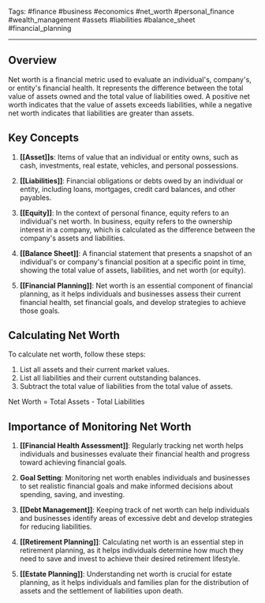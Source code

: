 Tags: #finance #business #economics #net_worth #personal_finance #wealth_management #assets #liabilities #balance_sheet #financial_planning

---

## Overview

Net worth is a financial metric used to evaluate an individual's, company's, or entity's financial health. It represents the difference between the total value of assets owned and the total value of liabilities owed. A positive net worth indicates that the value of assets exceeds liabilities, while a negative net worth indicates that liabilities are greater than assets.

## Key Concepts

1.  **[[Asset]]s**: Items of value that an individual or entity owns, such as cash, investments, real estate, vehicles, and personal possessions.
    
2.  **[[Liabilities]]**: Financial obligations or debts owed by an individual or entity, including loans, mortgages, credit card balances, and other payables.
    
3.  **[[Equity]]**: In the context of personal finance, equity refers to an individual's net worth. In business, equity refers to the ownership interest in a company, which is calculated as the difference between the company's assets and liabilities.
    
4.  **[[Balance Sheet]]**: A financial statement that presents a snapshot of an individual's or company's financial position at a specific point in time, showing the total value of assets, liabilities, and net worth (or equity).
    
5.  **[[Financial Planning]]**: Net worth is an essential component of financial planning, as it helps individuals and businesses assess their current financial health, set financial goals, and develop strategies to achieve those goals.
    

## Calculating Net Worth

To calculate net worth, follow these steps:

1.  List all assets and their current market values.
2.  List all liabilities and their current outstanding balances.
3.  Subtract the total value of liabilities from the total value of assets.

Net Worth = Total Assets - Total Liabilities

## Importance of Monitoring Net Worth

1.  **[[Financial Health Assessment]]**: Regularly tracking net worth helps individuals and businesses evaluate their financial health and progress toward achieving financial goals.
    
2.  **Goal Setting**: Monitoring net worth enables individuals and businesses to set realistic financial goals and make informed decisions about spending, saving, and investing.
    
3.  **[[Debt Management]]**: Keeping track of net worth can help individuals and businesses identify areas of excessive debt and develop strategies for reducing liabilities.
    
4.  **[[Retirement Planning]]**: Calculating net worth is an essential step in retirement planning, as it helps individuals determine how much they need to save and invest to achieve their desired retirement lifestyle.
    
5.  **[[Estate Planning]]**: Understanding net worth is crucial for estate planning, as it helps individuals and families plan for the distribution of assets and the settlement of liabilities upon death.